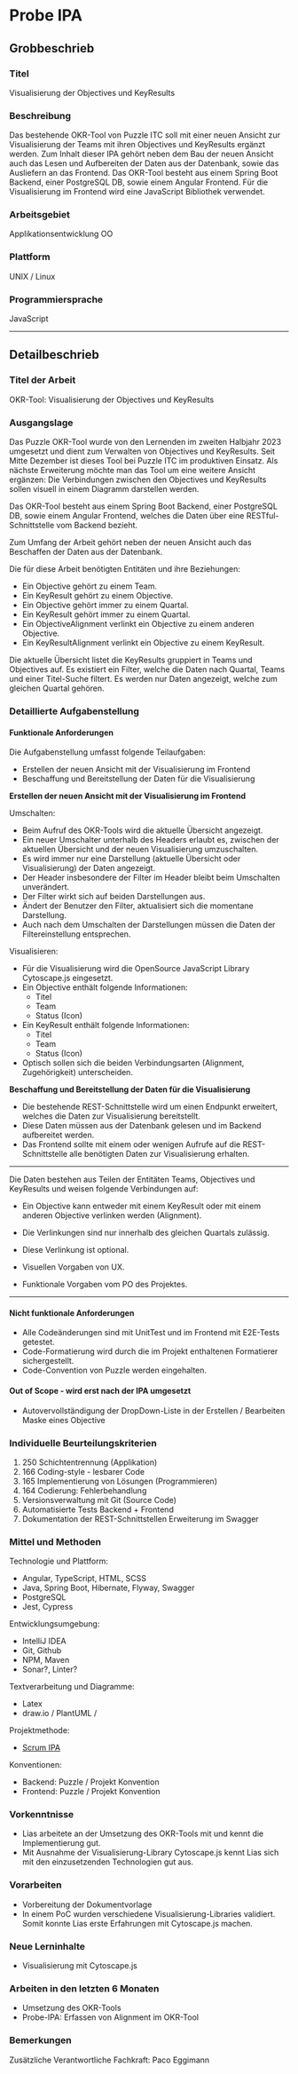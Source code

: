 # Probe IPA

## Grobbeschrieb

### Titel

Visualisierung der Objectives und KeyResults

### Beschreibung

Das bestehende OKR-Tool von Puzzle ITC soll mit einer neuen Ansicht zur Visualisierung der Teams mit ihren Objectives und KeyResults ergänzt werden.
Zum Inhalt dieser IPA gehört neben dem Bau der neuen Ansicht auch das Lesen und Aufbereiten der Daten aus der Datenbank, sowie das Ausliefern an das Frontend.
Das OKR-Tool besteht aus einem Spring Boot Backend, einer PostgreSQL DB, sowie einem Angular Frontend.
Für die Visualisierung im Frontend wird eine JavaScript Bibliothek verwendet.

### Arbeitsgebiet

Applikationsentwicklung OO

### Plattform

UNIX / Linux

### Programmiersprache

JavaScript

---

## Detailbeschrieb

### Titel der Arbeit

OKR-Tool: Visualisierung der Objectives und KeyResults

### Ausgangslage

Das Puzzle OKR-Tool wurde von den Lernenden im zweiten Halbjahr 2023 umgesetzt und dient zum Verwalten von Objectives und KeyResults. Seit Mitte Dezember ist dieses Tool bei Puzzle ITC im produktiven Einsatz.
Als nächste Erweiterung möchte man das Tool um eine weitere Ansicht ergänzen:
Die Verbindungen zwischen den Objectives und KeyResults sollen visuell in einem Diagramm darstellen werden.

Das OKR-Tool besteht aus einem Spring Boot Backend, einer PostgreSQL DB, sowie einem Angular Frontend, welches die Daten über eine RESTful-Schnittstelle vom Backend bezieht.

Zum Umfang der Arbeit gehört neben der neuen Ansicht auch das Beschaffen der Daten aus der Datenbank.

Die für diese Arbeit benötigten Entitäten und ihre Beziehungen: 
* Ein Objective gehört zu einem Team.
* Ein KeyResult gehört zu einem Objective.
* Ein Objective gehört immer zu einem Quartal.
* Ein KeyResult gehört immer zu einem Quartal.
* Ein ObjectiveAlignment verlinkt ein Objective zu einem anderen Objective.
* Ein KeyResultAlignment verlinkt ein Objective zu einem KeyResult.

Die aktuelle Übersicht listet die KeyResults gruppiert in Teams und Objectives auf.
Es existiert ein Filter, welche die Daten nach Quartal, Teams und einer Titel-Suche filtert.
Es werden nur Daten angezeigt, welche zum gleichen Quartal gehören.

### Detaillierte Aufgabenstellung

#### Funktionale Anforderungen

Die Aufgabenstellung umfasst folgende Teilaufgaben:

* Erstellen der neuen Ansicht mit der Visualisierung im Frontend
* Beschaffung und Bereitstellung der Daten für die Visualisierung

**Erstellen der neuen Ansicht mit der Visualisierung im Frontend**

Umschalten:

* Beim Aufruf des OKR-Tools wird die aktuelle Übersicht angezeigt.
* Ein neuer Umschalter unterhalb des Headers erlaubt es, zwischen der aktuellen Übersicht und der neuen Visualisierung umzuschalten.
* Es wird immer nur eine Darstellung (aktuelle Übersicht oder Visualisierung) der Daten angezeigt.
* Der Header insbesondere der Filter im Header bleibt beim Umschalten unverändert.
* Der Filter wirkt sich auf beiden Darstellungen aus.
* Ändert der Benutzer den Filter, aktualisiert sich die momentane Darstellung.
* Auch nach dem Umschalten der Darstellungen müssen die Daten der Filtereinstellung entsprechen.

Visualisieren:

* Für die Visualisierung wird die OpenSource JavaScript Library Cytoscape.js eingesetzt.
* Ein Objective enthält folgende Informationen:
  * Titel
  * Team
  * Status (Icon)
* Ein KeyResult enthält folgende Informationen:
  * Titel
  * Team
  * Status (Icon)
* Optisch sollen sich die beiden Verbindungsarten (Alignment, Zugehörigkeit) unterscheiden.

**Beschaffung und Bereitstellung der Daten für die Visualisierung**

* Die bestehende REST-Schnittstelle wird um einen Endpunkt erweitert, welches die Daten zur Visualisierung bereitstellt.
* Diese Daten müssen aus der Datenbank gelesen und im Backend aufbereitet werden.
* Das Frontend sollte mit einem oder wenigen Aufrufe auf die REST-Schnittstelle alle benötigten Daten zur Visualisierung erhalten.

---
Die Daten bestehen aus Teilen der Entitäten Teams, Objectives und KeyResults und weisen folgende Verbindungen auf:

* Ein Objective kann entweder mit einem KeyResult oder mit einem anderen Objective verlinken werden (Alignment).
* Die Verlinkungen sind nur innerhalb des gleichen Quartals zulässig.
* Diese Verlinkung ist optional.

* Visuellen Vorgaben von UX.
* Funktionale Vorgaben vom PO des Projektes.
---

#### Nicht funktionale Anforderungen
* Alle Codeänderungen sind mit UnitTest und im Frontend mit E2E-Tests getestet.
* Code-Formatierung wird durch die im Projekt enthaltenen Formatierer sichergestellt.
* Code-Convention von Puzzle werden eingehalten.

#### Out of Scope - wird erst nach der IPA umgesetzt

* Autovervollständigung der DropDown-Liste in der Erstellen / Bearbeiten Maske eines Objective

### Individuelle Beurteilungskriterien

1. 250 Schichtentrennung (Applikation)
2. 166 Coding-style - lesbarer Code
3. 165 Implementierung von Lösungen (Programmieren)
4. 164 Codierung: Fehlerbehandlung
5. Versionsverwaltung mit Git (Source Code)
6. Automatisierte Tests Backend + Frontend
7. Dokumentation der REST-Schnittstellen Erweiterung im Swagger

### Mittel und Methoden

Technologie und Plattform:

* Angular, TypeScript, HTML, SCSS
* Java, Spring Boot, Hibernate, Flyway, Swagger
* PostgreSQL
* Jest, Cypress

Entwicklungsumgebung:

* IntelliJ IDEA
* Git, Github
* NPM, Maven
* Sonar?, Linter?

Textverarbeitung und Diagramme:

* Latex
* draw.io / PlantUML / 

Projektmethode:

* [Scrum IPA](https://github.com/puzzle-bbt/docs/blob/master/ipa/scrum-ipa.md)

Konventionen:

* Backend: Puzzle / Projekt Konvention
* Frontend: Puzzle / Projekt Konvention

### Vorkenntnisse

* Lias arbeitete an der Umsetzung des OKR-Tools mit und kennt die Implementierung gut.
* Mit Ausnahme der Visualisierung-Library Cytoscape.js kennt Lias sich mit den einzusetzenden Technologien gut aus.

### Vorarbeiten
* Vorbereitung der Dokumentvorlage
* In einem PoC wurden verschiedene Visualisierung-Libraries validiert. Somit konnte Lias erste Erfahrungen mit Cytoscape.js machen.

### Neue Lerninhalte

* Visualisierung mit Cytoscape.js

### Arbeiten in den letzten 6 Monaten

* Umsetzung des OKR-Tools
* Probe-IPA: Erfassen von Alignment im OKR-Tool

### Bemerkungen

Zusätzliche Verantwortliche Fachkraft: Paco Eggimann
